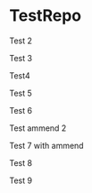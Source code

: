 # TestRepo


Test 2

Test 3

Test4

Test 5

Test 6

Test ammend 2


Test 7 with ammend

Test 8

Test 9
